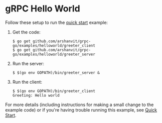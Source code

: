 # gRPC Hello World

Follow these setup to run the [quick start][] example:

 1. Get the code:

    ```console
    $ go get github.com/arshanvit/grpc-go/examples/helloworld/greeter_client
    $ go get github.com/arshanvit/grpc-go/examples/helloworld/greeter_server
    ```

 2. Run the server:

    ```console
    $ $(go env GOPATH)/bin/greeter_server &
    ```

 3. Run the client:

    ```console
    $ $(go env GOPATH)/bin/greeter_client
    Greeting: Hello world
    ```

For more details (including instructions for making a small change to the
example code) or if you're having trouble running this example, see [Quick
Start][].

[quick start]: https://grpc.io/docs/languages/go/quickstart
